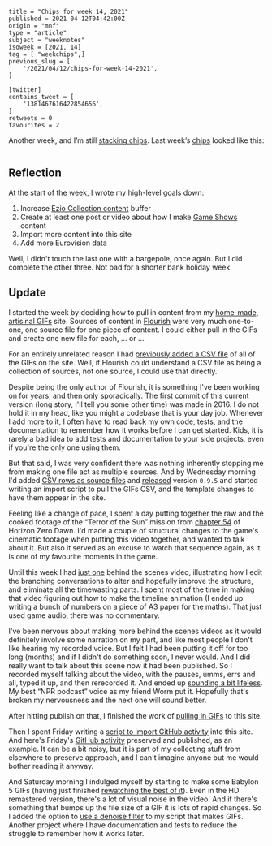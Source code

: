 ```
title = "Chips for week 14, 2021"
published = 2021-04-12T04:42:00Z
origin = "mnf"
type = "article"
subject = "weeknotes"
isoweek = [2021, 14]
tag = [ "weekchips",]
previous_slug = [
    '/2021/04/12/chips-for-week-14-2021',
]

[twitter]
contains_tweet = [
    '1381467616422854656',
]
retweets = 0
favourites = 2
```

Another week, and I’m still [stacking chips][chips]. Last week’s
[chips][markers] looked like this:

[chips]: /2020/06/19/my-week-in-poker-chips
[markers]: /2020/08/22/my-weekchips-markers

<p class='image'><img src='http://mnf.m17s.net/2021/04/12/Eyv1dwZWYAQAUcl.jpg' alt=''></p>


## Reflection

At the start of the week, I wrote my high-level goals down:

1. Increase [Ezio Collection content][ezio] buffer
1. Create at least one post or video about how I make [Game Shows][gs] content
1. Import more content into this site
1. Add more Eurovision data

Well, I didn't touch the last one with a bargepole, once again. But I did
complete the other three. Not bad for a shorter bank holiday week.

## Update

I started the week by deciding how to pull in content from my
[home-made, artisinal GIFs][gifs] site. Sources of content in [Flourish][fl]
were very much one-to-one, one source file for one piece of content. I could
either pull in the GIFs and create one new file for each, … or …

For an entirely unrelated reason I had [previously added a CSV file][csv] of
all of the GIFs on the site. Well, if Flourish could understand a CSV file
as being a collection of sources, not one source, I could use that directly.

Despite being the only author of Flourish, it is something I've been working
on for years, and then only sporadically. The [first][first] commit of this
current version (long story, I'll tell you some other time) was made in 2016.
I do not hold it in my head, like you might a codebase that is your day job.
Whenever I add more to it, I often have to read back my own code, tests, and
the documentation to remember how it works before I can get started. Kids, it
is rarely a bad idea to add tests and documentation to your side projects,
even if you're the only one using them.

But that said, I was very confident there was nothing inherently stopping me
from making one file act as multiple sources. And by Wednesday morning I'd
added [CSV rows as source files][csvdiff] and [released][v095] version
`0.9.5` and started writing an import script to pull the GIFs CSV, and the 
template changes to have them appear in the site.

Feeling like a change of pace, I spent a day putting together the raw and the
cooked footage of the “Terror of the Sun” mission from [chapter 54][ch54] of
Horizon Zero Dawn. I'd made a couple of structural changes to the game's
cinematic footage when putting this video together, and wanted to talk about
it. But also it served as an excuse to watch that sequence again, as it is one
of my favourite moments in the game.

Until this week I had [just one][bts] behind the scenes video, illustrating
how I edit the branching conversations to alter and hopefully improve the
structure, and eliminate all the timewasting parts. I spent most of the time
in making that video figuring out how to make the timeline animation (I ended
up writing a bunch of numbers on a piece of A3 paper for the maths). That just
used game audio, there was no commentary.

I've been nervous about making more behind the scenes videos as it would
definitely involve some narration on my part, and like most people I don't
like hearing my recorded voice. But I felt I had been putting it off for too
long (months) and if I didn't do something soon, I never would. And I did
really want to talk about this scene now it had been published. So I recorded
myself talking about the video, with the pauses, umms, errs and all, typed it
up, and then rerecorded it. And ended up [sounding a bit lifeless][bts2]. My
best “NPR podcast” voice as my friend Worm put it. Hopefully that's broken my
nervousness and the next one will sound better.

After hitting publish on that, I finished the work of [pulling in GIFs][pull]
to this site.

Then I spent Friday writing a [script to import GitHub activity][gh] into this
site. And here's Friday's [GitHub activity][fri] preserved and published, as
an example. It can be a bit noisy, but it is part of my collecting stuff from
elsewhere to preserve approach, and I can't imagine anyone but me would bother
reading it anyway.

And Saturday morning I indulged myself by starting to make some Babylon 5 GIFs
(having just finished [rewatching the best of it][bab5]). Even in the HD
remastered version, there's a lot of visual noise in the video. And if there's
something that bumps up the file size of a GIF it is lots of rapid changes. So
I added the option to [use a denoise filter][dn] to my script that makes GIFs.
Another project where I have documentation and tests to reduce the struggle
to remember how it works later.


[ezio]: https://www.youtube.com/watch?v=RLUAJTX6Zxg&list=PL0lW90IMJShKw_Ut0omr_Lz4z51LbMbGg
[gs]: https://www.youtube.com/channel/UCI0KNfM-b2vXKPY4QwJ0_oQ
[gifs]: https://gifs.cackhanded.net/
[fl]: https://github.com/norm/flourish
[csv]: https://github.com/norm/gifs.cackhanded.net/commit/14690142d9ad54c84b2bcad612c31ddfeb3c5d5f
[first]: https://github.com/norm/flourish/commit/d2e81c4a982e49ff78c60a31c32fb47f27ce7858
[csvdiff]: https://github.com/norm/flourish/compare/23cd4e4fb79d35678dd0700a8a31f26776dc7221..c92a398083914f25df4998ff8e8334b7ed26de1e
[v095]: https://github.com/norm/flourish/releases/tag/v0.9.5
[ch54]: https://www.youtube.com/watch?v=xF2poDHo0hA
[bts]: https://www.youtube.com/watch?v=pJ3I97zJZS4
[bts2]: https://www.youtube.com/watch?v=t65w8tDQn-g
[pull]: https://github.com/norm/marknormanfrancis.com/commit/7a0603424090514362f01b4fbdc1f4eb21cb55e1
[gh]: https://github.com/norm/marknormanfrancis.com/blob/main/script/add_github_events
[fri]: /2021/04/09/github_activity
[bab5]: https://twitter.com/cackhanded/status/1380871626871431169
[dn]: https://github.com/norm/gifs.cackhanded.net/commit/fe8ed67b4d50c27836f7a98790a3f8126ea7d39f